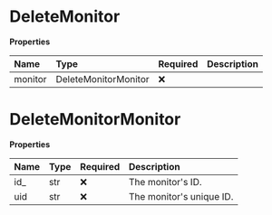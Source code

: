 # DeleteMonitor

**Properties**

| Name    | Type                 | Required | Description |
| :------ | :------------------- | :------- | :---------- |
| monitor | DeleteMonitorMonitor | ❌       |             |

# DeleteMonitorMonitor

**Properties**

| Name | Type | Required | Description              |
| :--- | :--- | :------- | :----------------------- |
| id\_ | str  | ❌       | The monitor's ID.        |
| uid  | str  | ❌       | The monitor's unique ID. |

<!-- This file was generated by liblab | https://liblab.com/ -->
